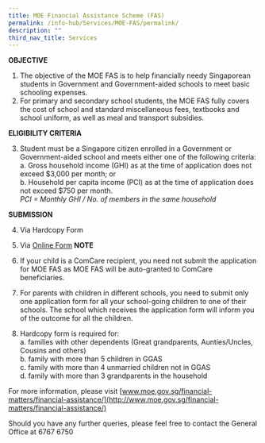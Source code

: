 ```yaml
---
title: MOE Financial Assistance Scheme (FAS)
permalink: /info-hub/Services/MOE-FAS/permalink/
description: ""
third_nav_title: Services
---
```

   **OBJECTIVE**

1. The objective of the MOE FAS is to help financially needy Singaporean students in Government and Government-aided schools to meet basic schooling expenses.
2. For primary and secondary school students, the MOE FAS fully covers the cost of school and standard miscellaneous fees, textbooks and school uniform, as well as meal and transport subsidies.

**ELIGIBILITY CRITERIA**

3. Student must be a Singapore citizen enrolled in a Government or Government-aided school and meets either one of the following criteria:<br>
	a. Gross household income (GHI) as at the time of application does not exceed $3,000 per month; or <br>
	b. Household per capita income (PCI) as at the time of application does not exceed $750 per month. <br>*PCI = Monthly GHI / No. of members in the same household* 

**SUBMISSION**

4. Via Hardcopy Form
5. Via [Online Form](https://go.gov.sg/moe-efas)
**NOTE**

6. If your child is a ComCare recipient, you need not submit the application for MOE FAS as MOE FAS will be auto-granted to ComCare beneficiaries.
7. For parents with children in different schools, you need to submit only one application form for all your school-going children to one of their schools. The school which receives the application form will inform you of the outcome for all the children.
8.  Hardcopy form is required for:<br>
	a. families with other dependents (Great grandparents, Aunties/Uncles, Cousins and others)<br>
	b. family with more than 5 children in GGAS<br>
	c. family with more than 4 unmarried children not in GGAS<br>
	d. family with more than 3 grandparents in the household

For more information, please visit [www.moe.gov.sg/financial-matters/financial-assistance/](http://www.moe.gov.sg/financial-matters/financial-assistance/)

Should you have any further queries, please feel free to contact the General Office at 6767 6750